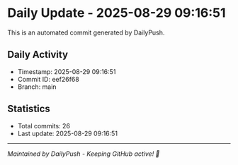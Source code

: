 # Daily Update - 2025-08-29 09:16:51

This is an automated commit generated by DailyPush.

## Daily Activity
- Timestamp: 2025-08-29 09:16:51
- Commit ID: eef26f68
- Branch: main

## Statistics
- Total commits: 26
- Last update: 2025-08-29 09:16:51

---
*Maintained by DailyPush - Keeping GitHub active! 🚀*
